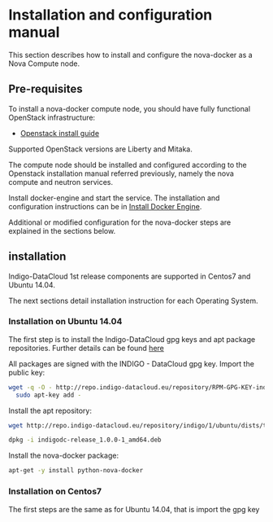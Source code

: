 # Installation and configuration manual

This section describes how to install and configure the nova-docker as a Nova
Compute node.

## Pre-requisites

To install a nova-docker compute node, you should have fully functional OpenStack
infrastructure:
* [Openstack install guide](http://docs.openstack.org/index.html#install-guides)

Supported OpenStack versions are Liberty and Mitaka.

The compute node should be installed and configured according to the Openstack
installation manual referred previously, namely the nova compute and neutron
services.

Install docker-engine and start the service. The installation and configuration
instructions can be in [Install Docker Engine](https://docs.docker.com/engine/installation/).

Additional or modified configuration for the nova-docker steps are explained in
the sections below.

## installation

Indigo-DataCloud 1st release components are supported in Centos7 and Ubuntu 14.04.

The next sections detail installation instruction for each Operating System.

### Installation on Ubuntu 14.04

The first step is to install the Indigo-DataCloud gpg keys and apt package
repositories. Further details can be found [here](https://indigo-dc.gitbooks.io/indigo-datacloud-releases/content/chapter1.html)

All packages are signed with the INDIGO - DataCloud gpg key. Import the public
key:

```bash
wget -q -O - http://repo.indigo-datacloud.eu/repository/RPM-GPG-KEY-indigodc | \
  sudo apt-key add -
```

Install the apt repository:

```bash
wget http://repo.indigo-datacloud.eu/repository/indigo/1/ubuntu/dists/trusty/main/binary-amd64/indigodc-release_1.0.0-1_amd64.deb

dpkg -i indigodc-release_1.0.0-1_amd64.deb
```

Install the nova-docker package:

```bash
apt-get -y install python-nova-docker
```

### Installation on Centos7

The first steps are the same as for Ubuntu 14.04, that is import the gpg key
